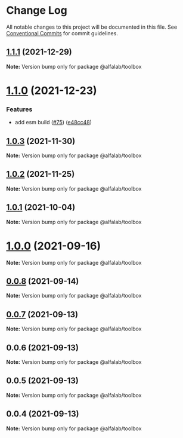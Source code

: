 # Change Log

All notable changes to this project will be documented in this file.
See [Conventional Commits](https://conventionalcommits.org) for commit guidelines.

## [1.1.1](https://github.com/alfa-laboratory/utils/compare/@alfalab/toolbox@1.1.0...@alfalab/toolbox@1.1.1) (2021-12-29)

**Note:** Version bump only for package @alfalab/toolbox





# [1.1.0](https://github.com/alfa-laboratory/utils/compare/@alfalab/toolbox@1.0.3...@alfalab/toolbox@1.1.0) (2021-12-23)


### Features

* add esm build ([#75](https://github.com/alfa-laboratory/utils/issues/75)) ([e48cc48](https://github.com/alfa-laboratory/utils/commit/e48cc487b5db1815cdaf10ad6639d42741f0d772))





## [1.0.3](https://github.com/alfa-laboratory/utils/compare/@alfalab/toolbox@1.0.2...@alfalab/toolbox@1.0.3) (2021-11-30)

**Note:** Version bump only for package @alfalab/toolbox





## [1.0.2](https://github.com/alfa-laboratory/utils/compare/@alfalab/toolbox@1.0.1...@alfalab/toolbox@1.0.2) (2021-11-25)

**Note:** Version bump only for package @alfalab/toolbox





## [1.0.1](https://github.com/alfa-laboratory/utils/compare/@alfalab/toolbox@1.0.0...@alfalab/toolbox@1.0.1) (2021-10-04)

**Note:** Version bump only for package @alfalab/toolbox





# [1.0.0](https://github.com/alfa-laboratory/utils/compare/@alfalab/toolbox@0.0.8...@alfalab/toolbox@1.0.0) (2021-09-16)

**Note:** Version bump only for package @alfalab/toolbox





## [0.0.8](https://github.com/alfa-laboratory/utils/compare/@alfalab/toolbox@0.0.5...@alfalab/toolbox@0.0.8) (2021-09-14)

**Note:** Version bump only for package @alfalab/toolbox





## [0.0.7](https://github.com/alfa-laboratory/utils/compare/@alfalab/toolbox@0.0.5...@alfalab/toolbox@0.0.7) (2021-09-13)

**Note:** Version bump only for package @alfalab/toolbox





## 0.0.6 (2021-09-13)

**Note:** Version bump only for package @alfalab/toolbox





## 0.0.5 (2021-09-13)

**Note:** Version bump only for package @alfalab/toolbox





## 0.0.4 (2021-09-13)

**Note:** Version bump only for package @alfalab/toolbox

